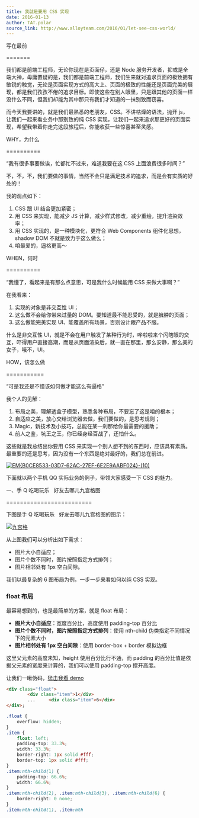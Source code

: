 ```yaml
---
title: 我就是要用 CSS 实现
date: 2016-01-13
author: TAT.polar
source_link: http://www.alloyteam.com/2016/01/let-see-css-world/
---
```


<!-- {% raw %} - for jekyll -->

写在最前  

=======

我们都是前端工程师，无论你现在是页面仔，还是 Node 服务开发者，抑或是全端大神，毋庸置疑的是，我们都是前端工程师，我们生来就对追求页面的极致拥有敏锐的触觉，无论是页面实现方式的高大上、页面的极致的性能还是页面完美的展现，都是我们孜孜不倦的追求目标。即使这些在别人眼里，只是跟其他的页面一样没什么不同，但我们却能为其中那只有我们才知道的一抹别致而窃喜。

而今天我要讲的，就是我们最熟悉的老朋友，CSS。不讲枯燥的语法，抛开 js，让我们一起来看业务中那别致的纯 CSS 实现，让我们一起来追求那更好的页面实现，希望我带着你走完这段旅程后，你能收获一些惊喜甚至灵感。

WHY，为什么  

==========

“我有很多事要做诶，忙都忙不过来，难道我要在这 CSS 上面浪费很多时间？”

不，不，不，我们要做的事情，当然不会只是满足技术的追求，而是会有实质的好处的！

我的观点如下：

1.  CSS 跟 UI 结合更加紧密；
2.  用 CSS 来实现，能减少 JS 计算，减少样式修改，减少重绘，提升渲染效率；
3.  用 CSS 实现的，是一种模块化，更符合 Web Components 组件化思想，shadow DOM 不就是致力于这么做么；
4.  咱最爱的，逼格更高～

WHEN，何时  

==========

“我懂了，看起来是有那么点意思，可是我什么时候能用 CSS 来做大事啊？”

在我看来：

1.  实现的对象是非交互性 UI；
2.  这么做不会给你带来过量的 DOM。要知道最不能忍受的，就是臃肿的页面；
3.  这么做能完美实现 UI、能覆盖所有场景，否则设计跟产品不服。

什么是非交互性 UI，就是不会在用户触发了某种行为时，哗啦啦来个闪瞎眼的交互，吓得用户直接高潮，而是从页面渲染后，就一直在那里，那么安静，那么美的女子，哦不，UI。

HOW，该怎么做  

===========

“可是我还是不懂该如何做才能这么有逼格”

我个人的见解：

1.  布局之美，理解透盒子模型，熟悉各种布局，不要忘了这是咱的根本；
2.  自适应之美，放心交给浏览器去做，我们要做的，是思考规则；
3.  Magic，新技术及小技巧，总能在某一刹那给你最需要的援助；
4.  前人之鉴，坑王之王，你已经身经百战了，还怕什么。

这些就是我总结出你要用 CSS 来实现一个别人想不到的东西时，应该具有素质。最重要的还是思考，因为没有一个东西是绝对最好的，我们总在前进。

[![EM{B0CE8533-03D7-62AC-27EF-6E2E9AABF024}-(10)](http://www.alloyteam.com/wp-content/uploads/2016/01/EMB0CE8533-03D7-62AC-27EF-6E2E9AABF024-10.png)](http://www.alloyteam.com/wp-content/uploads/2016/01/EMB0CE8533-03D7-62AC-27EF-6E2E9AABF024-10.png)

下面就以两个手机 QQ 实际业务的例子，带领大家感受一下 CSS 的魅力。

一、手 Q 吃喝玩乐   好友去哪儿九宫格图  

=========================

下图是手 Q 吃喝玩乐   好友去哪儿九宫格图的图示：

[![九宫格](http://www.alloyteam.com/wp-content/uploads/2016/01/九宫格.png)](http://www.alloyteam.com/wp-content/uploads/2016/01/九宫格.png)

从上图我们可以分析出如下需求：

-   图片大小自适应；
-   图片个数不同时，图片按照指定方式排列；
-   图片相邻处有 1px 空白间隙。

我们以最复杂的 6 图布局为例，一步一步来看如何以纯 CSS 实现。

### float 布局

最容易想到的，也是最简单的方案，就是 float 布局：

-   **图片大小自适应**：宽度百分比，高度使用 padding-top 百分比
-   **图片个数不同时，图片按照指定方式排列**：使用 nth-child 伪类指定不同情况下的元素大小
-   **图片相邻处有 1px 空白间隙**：使用 border-box + border 模拟边框

这里父元素的高度未知，height 使用百分比行不通，而 padding 的百分比值是依据父元素的宽度来计算的，我们可以使用 padding-top 撑开高度。

让我们一瞅伪码，[猛击我看 demo](http://jsbin.com/firufo/4)

```html
<div class="float">
        <div class="item">1</div>
        ...     <div class="item">6</div>
</div>;
```

```css
.float {
    overflow: hidden;
}
.item {
    float: left;
    padding-top: 33.3%;
    width: 33.3%;
    border-right: 1px solid #fff;
    border-top: 1px solid #fff;
}
.item:nth-child(1) {
    padding-top: 66.6%;
    width: 66.6%;
}
.item:nth-child(2), .item:nth-child(3), .item:nth-child(6) {
    border-right: 0 none;
}
.item:nth-child(1), .item:nth
```


<!-- {% endraw %} - for jekyll -->
